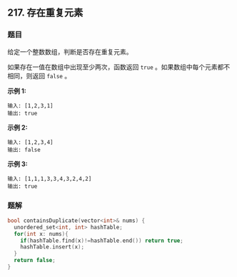 ## 217. 存在重复元素

### 题目

给定一个整数数组，判断是否存在重复元素。

如果存在一值在数组中出现至少两次，函数返回 `true` 。如果数组中每个元素都不相同，则返回 `false` 。

**示例 1:**

```
输入: [1,2,3,1]
输出: true
```

**示例 2:**

```
输入: [1,2,3,4]
输出: false
```

**示例 3:**

```
输入: [1,1,1,3,3,4,3,2,4,2]
输出: true
```

### 题解

```cpp
bool containsDuplicate(vector<int>& nums) {
  unordered_set<int, int> hashTable;
  for(int x: nums){
    if(hashTable.find(x)!=hashTable.end()) return true;
    hashTable.insert(x);
  }
  return false;
}
```